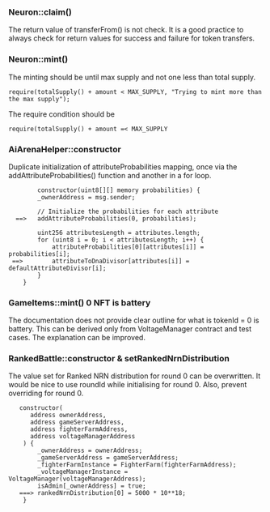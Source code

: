 ### Neuron::claim()
The return value of transferFrom() is not check. It is a good practice to always check for return values for success and failure for token transfers.

### Neuron::mint()
The minting should be until max supply and not one less than total supply.

```
require(totalSupply() + amount < MAX_SUPPLY, "Trying to mint more than the max supply");
```
The require condition should be 
```
require(totalSupply() + amount =< MAX_SUPPLY
```

### AiArenaHelper::constructor
Duplicate initialization of attributeProbabilities mapping, once via the addAttributeProbabilities() function and another in a for loop.

```
        constructor(uint8[][] memory probabilities) {
        _ownerAddress = msg.sender;

        // Initialize the probabilities for each attribute
  ==>   addAttributeProbabilities(0, probabilities);

        uint256 attributesLength = attributes.length;
        for (uint8 i = 0; i < attributesLength; i++) {
            attributeProbabilities[0][attributes[i]] = probabilities[i];
 ==>        attributeToDnaDivisor[attributes[i]] = defaultAttributeDivisor[i];
        }
    } 

```


### GameItems::mint() 0 NFT is battery
The documentation does not provide clear outline for what is tokenId = 0 is battery. This can be derived only from VoltageManager contract and test cases.
The explanation can be improved.


### RankedBattle::constructor  & setRankedNrnDistribution
The value set for Ranked NRN distribution for round 0 can be overwritten.
It would be nice to use roundId while initialising for round 0. Also, prevent overriding for round 0.
```
   constructor(
      address ownerAddress, 
      address gameServerAddress,
      address fighterFarmAddress,
      address voltageManagerAddress
    ) {
        _ownerAddress = ownerAddress;
        _gameServerAddress = gameServerAddress;
        _fighterFarmInstance = FighterFarm(fighterFarmAddress);
        _voltageManagerInstance = VoltageManager(voltageManagerAddress);
        isAdmin[_ownerAddress] = true;
   ===> rankedNrnDistribution[0] = 5000 * 10**18;
    }
```